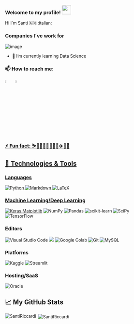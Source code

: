 ### Welcome to my profile! <img src="https://raw.githubusercontent.com/MartinHeinz/MartinHeinz/master/wave.gif" width="30px">
Hi I´m Santi :argentina: :italian:

### Companies I´ve work for
![image](https://user-images.githubusercontent.com/113537771/190638046-327ffdb9-eb2d-4077-a81e-9712288aba0c.png)

- 🌱 I’m currently learning Data Science

### 📫 How to reach me: 
[<img src="https://img.icons8.com/color/48/000000/linkedin.png" width="4.5%"/>](https://www.linkedin.com/in/santiriccardi/)  &nbsp;
<a href="mailto:santi.riccardi@gmail.com"> <img src="https://img.icons8.com/fluent/48/000000/gmail.png" width="4.5%"/>

### ⚡ Fun fact: :skier::horse_racing::weight_lifting_man::weight_lifting_man::lotus_position_man::airplane::ocean::guitar:   

## 🔧 Technologies & Tools

### Languages
![Python](https://img.shields.io/badge/python-3670A0?style=for-the-badge&logo=python&logoColor=ffdd54)
![Markdown](https://img.shields.io/badge/markdown-%23000000.svg?style=for-the-badge&logo=markdown&logoColor=white)
![LaTeX](https://img.shields.io/badge/latex-%23008080.svg?style=for-the-badge&logo=latex&logoColor=white)


### Machine Learning/Deep Learning
![Keras](https://img.shields.io/badge/Keras-%23D00000.svg?style=for-the-badge&logo=Keras&logoColor=white)
[Matplotlib](https://img.shields.io/badge/Matplotlib-%23ffffff.svg?style=for-the-badge&logo=Matplotlib&logoColor=black)
![NumPy](https://img.shields.io/badge/numpy-%23013243.svg?style=for-the-badge&logo=numpy&logoColor=white)
![Pandas](https://img.shields.io/badge/pandas-%23150458.svg?style=for-the-badge&logo=pandas&logoColor=white)
![scikit-learn](https://img.shields.io/badge/scikit--learn-%23F7931E.svg?style=for-the-badge&logo=scikit-learn&logoColor=white)
![SciPy](https://img.shields.io/badge/SciPy-%230C55A5.svg?style=for-the-badge&logo=scipy&logoColor=%white)
![TensorFlow](https://img.shields.io/badge/TensorFlow-%23FF6F00.svg?style=for-the-badge&logo=TensorFlow&logoColor=white)

### Editors
![Visual Studio Code](https://img.shields.io/badge/Visual%20Studio%20Code-0078d7.svg?style=for-the-badge&logo=visual-studio-code&logoColor=white)
![](https://img.shields.io/badge/Made%20with-Jupyter-orange?style=for-the-badge&logo=Jupyter)
![Google Colab](https://img.shields.io/badge/Google%20Colab-%23F9A825.svg?style=for-the-badge&logo=googlecolab&logoColor=white)
![Git](https://img.shields.io/badge/git-%23F05033.svg?style=for-the-badge&logo=git&logoColor=white)
![MySQL](https://img.shields.io/badge/mysql-4479A1.svg?style=for-the-badge&logo=mysql&logoColor=white)

### Platforms
![Kaggle](https://img.shields.io/badge/Kaggle-035a7d?style=for-the-badge&logo=kaggle&logoColor=white)
![Streamlit](https://img.shields.io/badge/Streamlit-%23FE4B4B.svg?style=for-the-badge&logo=streamlit&logoColor=white)

### Hosting/SaaS 
![Oracle](https://img.shields.io/badge/Oracle-F80000?style=for-the-badge&logo=oracle&logoColor=white)

## 📈 My GitHub Stats 

<p><img align="left" src="https://github-readme-stats.vercel.app/api/top-langs?username=SantiRiccardi&show_icons=true&locale=en&layout=compact" alt="SantiRiccardi" /></p>
<p>&nbsp;<img align="center" src="https://github-readme-stats.vercel.app/api?username=SantiRiccardi&show_icons=true&theme=gotham" alt="SantiRiccardi" /></p>

